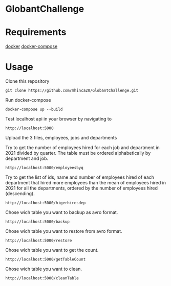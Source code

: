 # GlobantChallenge


# Requirements
[docker](https://www.docker.com/get-docker)
[docker-compose](https://docs.docker.com/compose/install/)

# Usage
Clone this repository
```
git clone https://github.com/mhinca20/GlobantChallenge.git
```

Run docker-compose
```
docker-compose up --build
```

Test localhost api in your browser by navigating to
```
http://localhost:5000
```

Upload the 3 files, employees, jobs and departments


Try to get the number of employees hired for each job and department in 2021 divided by quarter. The
table must be ordered alphabetically by department and job.
```
http://localhost:5000/employeesbyq
```

Try to get the list of ids, name and number of employees hired of each department that hired more
employees than the mean of employees hired in 2021 for all the departments, ordered
by the number of employees hired (descending).
```
http://localhost:5000/higerhiresdep
```

Chose wich table you want to backup as avro format.
```
http://localhost:5000/backup
```

Chose wich table you want to restore from avro format.
```
http://localhost:5000/restore
```

Chose wich table you want to get the count.
```
http://localhost:5000/getTableCount
```

Chose wich table you want to clean.
```
http://localhost:5000/cleanTable
```